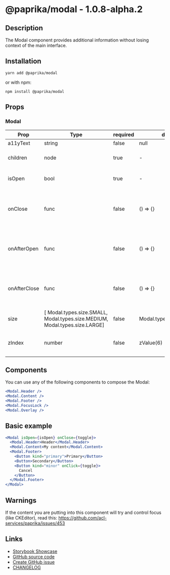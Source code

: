 <!-- start: Autogenerated - do not modify -->

# @paprika/modal - 1.0.8-alpha.2

## Description

The Modal component provides additional information without losing context of the main interface.

## Installation

```
yarn add @paprika/modal
```

or with npm:

```
npm install @paprika/modal
```

## Props

### Modal

| Prop         | Type                                                                       | required | default                 | Description                                          |
| ------------ | -------------------------------------------------------------------------- | -------- | ----------------------- | ---------------------------------------------------- |
| a11yText     | string                                                                     | false    | null                    |                                                      |
| children     | node                                                                       | true     | -                       | The content for the Modal.                           |
| isOpen       | bool                                                                       | true     | -                       | Control the visibility of the modal                  |
| onClose      | func                                                                       | false    | () => {}                | Callback triggered when the modal needs to be closed |
| onAfterOpen  | func                                                                       | false    | () => {}                | Callback once the modal has been opened event        |
| onAfterClose | func                                                                       | false    | () => {}                | Callback once the modal has been closed event        |
| size         | [ Modal.types.size.SMALL, Modal.types.size.MEDIUM, Modal.types.size.LARGE] | false    | Modal.types.size.MEDIUM |                                                      |
| zIndex       | number                                                                     | false    | zValue(6)               | The z-index of the Takeover content                  |

<!-- end: Autogenerated - do not modify -->
<!-- content -->

## Components

You can use any of the following components to compose the Modal:

```jsx
<Modal.Header />
<Modal.Content />
<Modal.Footer />
<Modal.FocusLock />
<Modal.Overlay />
```

## Basic example

```jsx
<Modal isOpen={isOpen} onClose={toggle}>
  <Modal.Header>Header</Modal.Header>
  <Modal.Content>My content</Modal.Content>
  <Modal.Footer>
    <Button kind="primary">Primary</Button>
    <Button>Secondary</Button>
    <Button kind="minor" onClick={toggle}>
      Cancel
    </Button>
  </Modal.Footer>
</Modal>
```

## Warnings

If the content you are putting into this component will try and control focus (like CKEditor), read this: https://github.com/acl-services/paprika/issues/453

<!-- eoContent -->

## Links

- [Storybook Showcase](https://paprika.highbond.com/?path=/story/messaging-modal--showcase)
- [GitHub source code](https://github.com/acl-services/paprika/tree/master/packages/Modal/src)
- [Create GitHub issue](https://github.com/acl-services/paprika/issues/new?label=[]&title=@paprika/modal%20[help]:%20your%20short%20description&body=%0A%23%20Help%20wanted%0A%0A%23%23%20Please%20write%20your%20question.%0A*A%20clear%20and%20concise%20description%20of%20what%20the%20question%20is*%0A%0A%23%23%20Additional%20context%0A*Add%20any%20other%20context%20or%20screenshots%20about%20your%20question%20here.*%0A)
- [CHANGELOG](https://github.com/acl-services/paprika/tree/master/packages/Modal/CHANGELOG.md)
